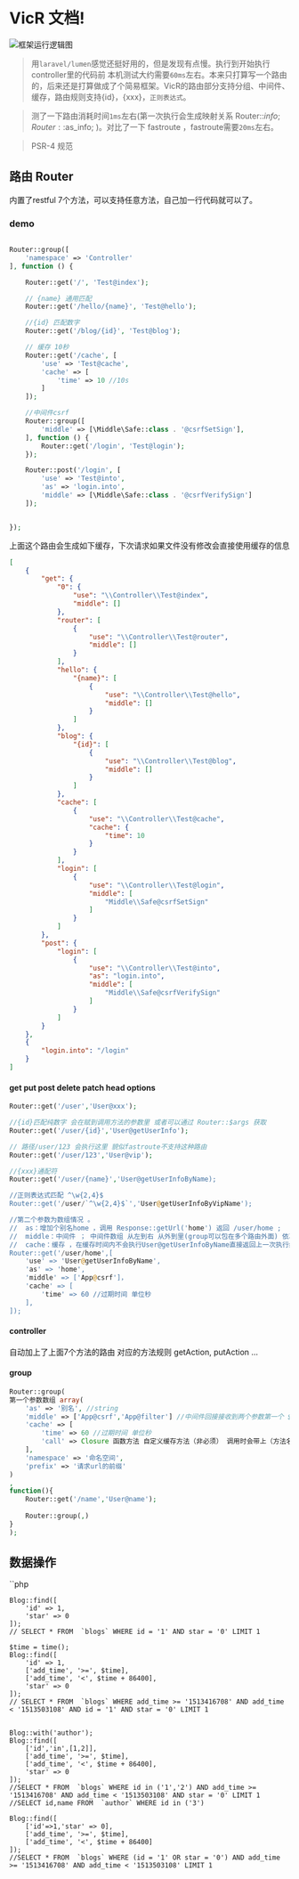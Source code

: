 # VicR 文档!

![框架运行逻辑图](https://gitee.com/uploads/images/2017/1121/185219_63d48451_101862.png)


>用`laravel/lumen`感觉还挺好用的，但是发现有点慢。执行到开始执行controller里的代码前 本机测试大约需要`60ms`左右。本来只打算写一个路由的，后来还是打算做成了个简易框架。VicR的路由部分支持分组、中间件、缓存，路由规则支持{id}，{xxx}，`正则表达式`。

>测了一下路由消耗时间`1ms`左右(第一次执行会生成映射关系 Router::$info; Router::$as_info; )。对比了一下 fastroute ，fastroute需要`20ms`左右。

>PSR-4 规范

## 路由 Router

内置了restful 7个方法，可以支持任意方法，自己加一行代码就可以了。

### demo

```php

Router::group([
    'namespace' => 'Controller'
], function () {

    Router::get('/', 'Test@index');

    // {name} 通用匹配
    Router::get('/hello/{name}', 'Test@hello');

    //{id} 匹配数字
    Router::get('/blog/{id}', 'Test@blog');

    // 缓存 10秒
    Router::get('/cache', [
        'use' => 'Test@cache',
        'cache' => [
            'time' => 10 //10s
        ]
    ]);

    //中间件csrf 
    Router::group([
        'middle' => [\Middle\Safe::class . '@csrfSetSign'],
    ], function () {
        Router::get('/login', 'Test@login');
    });

    Router::post('/login', [
        'use' => 'Test@into',
        'as' => 'login.into',
        'middle' => [\Middle\Safe::class . '@csrfVerifySign']
    ]);


});

```

上面这个路由会生成如下缓存，下次请求如果文件没有修改会直接使用缓存的信息 
 
```json
[
    {
        "get": {
            "0": {
                "use": "\\Controller\\Test@index",
                "middle": []
            },
            "router": [
                {
                    "use": "\\Controller\\Test@router",
                    "middle": []
                }
            ],
            "hello": {
                "{name}": [
                    {
                        "use": "\\Controller\\Test@hello",
                        "middle": []
                    }
                ]
            },
            "blog": {
                "{id}": [
                    {
                        "use": "\\Controller\\Test@blog",
                        "middle": []
                    }
                ]
            },
            "cache": [
                {
                    "use": "\\Controller\\Test@cache",
                    "cache": {
                        "time": 10
                    }
                }
            ],
            "login": [
                {
                    "use": "\\Controller\\Test@login",
                    "middle": [
                        "Middle\\Safe@csrfSetSign"
                    ]
                }
            ]
        },
        "post": {
            "login": [
                {
                    "use": "\\Controller\\Test@into",
                    "as": "login.into",
                    "middle": [
                        "Middle\\Safe@csrfVerifySign"
                    ]
                }
            ]
        }
    },
    {
        "login.into": "/login"
    }
]

```

#### get put post delete patch head options


```php
Router::get('/user','User@xxx');

//{id}匹配纯数字 会在赋到调用方法的参数里 或者可以通过 Router::$args 获取
Router::get('/user/{id}','User@getUserInfo');

// 路径/user/123 会执行这里 貌似fastroute不支持这种路由
Router::get('/user/123','User@vip');

//{xxx}通配符
Router::get('/user/{name}','User@getUserInfoByName);

//正则表达式匹配 ^\w{2,4}$
Router::get('/user/`^\w{2,4}$`','User@getUserInfoByVipName');

//第二个参数为数组情况 。 
//  as：增加个别名home ，调用 Response::getUrl('home') 返回 /user/home ; 
//  middle：中间件 ； 中间件数组 从左到右 从外到里(group可以包在多个路由外面) 依次执行，任何一个中间件阻断了 后面的就都不会被执行了（常用来权限认证，数据加解密，接口合并…… )
//  cache：缓存 ，在缓存时间内不会执行User@getUserInfoByName直接返回上一次执行结果，会执行中间件。
Router::get('/user/home',[
    'use' => 'User@getUserInfoByName',
    'as' => 'home',
    'middle' => ['App@csrf']，
    'cache' => [
        'time' => 60 //过期时间 单位秒
    ],
]);
```
#### controller

自动加上了上面7个方法的路由 对应的方法规则 getAction, putAction ...

#### group 
```php
Router::group(
第一个参数数组 array(
	'as' => '别名', //string
	'middle' => ['App@csrf','App@filter'] //中间件回接接收到两个参数第一个 $next 匿名函数 ，第二个目标方法 目的是让中间件知道最终会由谁来执行这个请求 
	'cache' => [
		'time' => 60 //过期时间 单位秒
		'call' => Closure 函数方法 自定义缓存方法（非必须） 调用时会带上（方法名称+请求参数）
	],
	'namespace' => '命名空间',
	'prefix' => '请求url的前缀'
)
,
function(){
    Router::get('/name','User@name');
    
    Router::group(,)
}
);
```

## 数据操作 

``php

    Blog::find([
        'id' => 1,
        'star' => 0
    ]);
    // SELECT * FROM  `blogs` WHERE id = '1' AND star = '0' LIMIT 1

    $time = time();
    Blog::find([
        'id' => 1,
        ['add_time', '>=', $time],
        ['add_time', '<', $time + 86400],
        'star' => 0
    ]);
    // SELECT * FROM  `blogs` WHERE add_time >= '1513416708' AND add_time < '1513503108' AND id = '1' AND star = '0' LIMIT 1


    Blog::with('author');
    Blog::find([
        ['id','in',[1,2]],
        ['add_time', '>=', $time],
        ['add_time', '<', $time + 86400],
        'star' => 0
    ]);
    //SELECT * FROM  `blogs` WHERE id in ('1','2') AND add_time >= '1513416708' AND add_time < '1513503108' AND star = '0' LIMIT 1
    //SELECT id,name FROM  `author` WHERE id in ('3')

    Blog::find([
        ['id'=>1,'star' => 0],
        ['add_time', '>=', $time],
        ['add_time', '<', $time + 86400]
    ]);
    //SELECT * FROM  `blogs` WHERE (id = '1' OR star = '0') AND add_time >= '1513416708' AND add_time < '1513503108' LIMIT 1

```


